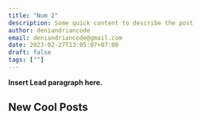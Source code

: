 ```yaml
---
title: "Num 2"
description: Some quick content to describe the post
author: deniandriancode
email: deniandriancode@gmail.com
date: 2023-02-27T13:05:07+07:00
draft: false
tags: [""]
---
```


**Insert Lead paragraph here.**

## New Cool Posts


